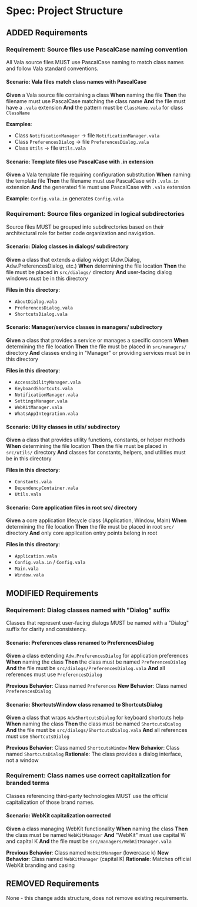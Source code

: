 # Spec: Project Structure

## ADDED Requirements

### Requirement: Source files use PascalCase naming convention
All Vala source files MUST use PascalCase naming to match class names and follow Vala standard conventions.

#### Scenario: Vala files match class names with PascalCase
**Given** a Vala source file containing a class
**When** naming the file
**Then** the filename must use PascalCase matching the class name
**And** the file must have a `.vala` extension
**And** the pattern must be `ClassName.vala` for class `ClassName`

**Examples**:
- Class `NotificationManager` → file `NotificationManager.vala`
- Class `PreferencesDialog` → file `PreferencesDialog.vala`
- Class `Utils` → file `Utils.vala`

#### Scenario: Template files use PascalCase with .in extension
**Given** a Vala template file requiring configuration substitution
**When** naming the template file
**Then** the filename must use PascalCase with `.vala.in` extension
**And** the generated file must use PascalCase with `.vala` extension

**Example**: `Config.vala.in` generates `Config.vala`

### Requirement: Source files organized in logical subdirectories
Source files MUST be grouped into subdirectories based on their architectural role for better code organization and navigation.

#### Scenario: Dialog classes in dialogs/ subdirectory
**Given** a class that extends a dialog widget (Adw.Dialog, Adw.PreferencesDialog, etc.)
**When** determining the file location
**Then** the file must be placed in `src/dialogs/` directory
**And** user-facing dialog windows must be in this directory

**Files in this directory**:
- `AboutDialog.vala`
- `PreferencesDialog.vala`
- `ShortcutsDialog.vala`

#### Scenario: Manager/service classes in managers/ subdirectory
**Given** a class that provides a service or manages a specific concern
**When** determining the file location
**Then** the file must be placed in `src/managers/` directory
**And** classes ending in "Manager" or providing services must be in this directory

**Files in this directory**:
- `AccessibilityManager.vala`
- `KeyboardShortcuts.vala`
- `NotificationManager.vala`
- `SettingsManager.vala`
- `WebKitManager.vala`
- `WhatsAppIntegration.vala`

#### Scenario: Utility classes in utils/ subdirectory
**Given** a class that provides utility functions, constants, or helper methods
**When** determining the file location
**Then** the file must be placed in `src/utils/` directory
**And** classes for constants, helpers, and utilities must be in this directory

**Files in this directory**:
- `Constants.vala`
- `DependencyContainer.vala`
- `Utils.vala`

#### Scenario: Core application files in root src/ directory
**Given** a core application lifecycle class (Application, Window, Main)
**When** determining the file location
**Then** the file must be placed in root `src/` directory
**And** only core application entry points belong in root

**Files in this directory**:
- `Application.vala`
- `Config.vala.in` / `Config.vala`
- `Main.vala`
- `Window.vala`

## MODIFIED Requirements

### Requirement: Dialog classes named with "Dialog" suffix
Classes that represent user-facing dialogs MUST be named with a "Dialog" suffix for clarity and consistency.

#### Scenario: Preferences class renamed to PreferencesDialog
**Given** a class extending `Adw.PreferencesDialog` for application preferences
**When** naming the class
**Then** the class must be named `PreferencesDialog`
**And** the file must be `src/dialogs/PreferencesDialog.vala`
**And** all references must use `PreferencesDialog`

**Previous Behavior**: Class named `Preferences`
**New Behavior**: Class named `PreferencesDialog`

#### Scenario: ShortcutsWindow class renamed to ShortcutsDialog
**Given** a class that wraps `AdwShortcutsDialog` for keyboard shortcuts help
**When** naming the class
**Then** the class must be named `ShortcutsDialog`
**And** the file must be `src/dialogs/ShortcutsDialog.vala`
**And** all references must use `ShortcutsDialog`

**Previous Behavior**: Class named `ShortcutsWindow`
**New Behavior**: Class named `ShortcutsDialog`
**Rationale**: The class provides a dialog interface, not a window

### Requirement: Class names use correct capitalization for branded terms
Classes referencing third-party technologies MUST use the official capitalization of those brand names.

#### Scenario: WebKit capitalization corrected
**Given** a class managing WebKit functionality
**When** naming the class
**Then** the class must be named `WebKitManager`
**And** "WebKit" must use capital W and capital K
**And** the file must be `src/managers/WebKitManager.vala`

**Previous Behavior**: Class named `WebkitManager` (lowercase k)
**New Behavior**: Class named `WebKitManager` (capital K)
**Rationale**: Matches official WebKit branding and casing

## REMOVED Requirements

None - this change adds structure, does not remove existing requirements.
